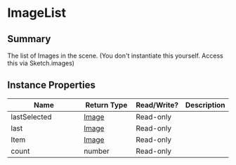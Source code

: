
# ImageList

## Summary
The list of Images in the scene. (You don't instantiate this yourself. Access this via Sketch.images)


## Instance Properties

<table>
<thead><tr><th width="225">Name</th><th width="160">Return Type</th><th width="80">Read/Write?</th><th>Description</th></tr></thead>
<tbody>
<tr><td>lastSelected</td><td><a href="image.md">Image</a></td><td>Read-only</td><td></td></tr>
<tr><td>last</td><td><a href="image.md">Image</a></td><td>Read-only</td><td></td></tr>
<tr><td>Item</td><td><a href="image.md">Image</a></td><td>Read-only</td><td></td></tr>
<tr><td>count</td><td>number</td><td>Read-only</td><td></td></tr>
</tbody></table>




